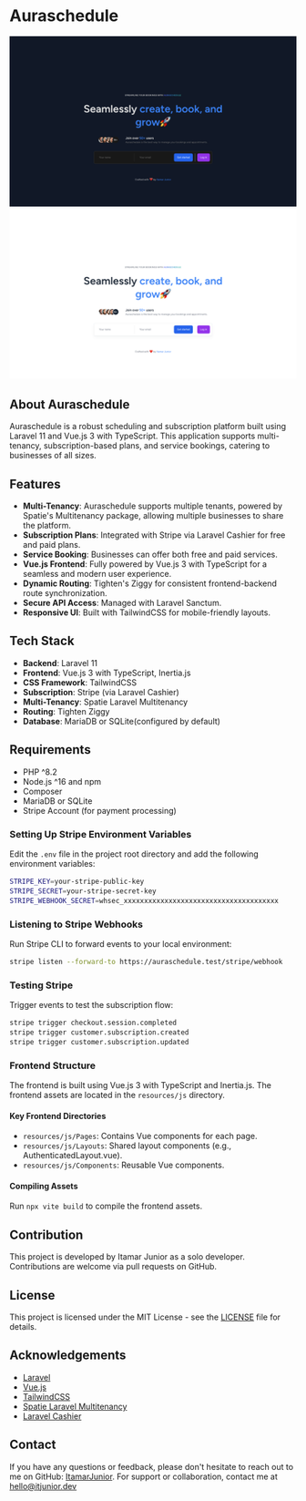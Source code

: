 # Auraschedule

![Auraschedule](./public/landing-page-dark.png#gh-dark-mode-only)
![Auraschedule](./public/landing-page-light.png#gh-light-mode-only)

## About Auraschedule

Auraschedule is a robust scheduling and subscription platform built using Laravel 11 and Vue.js 3 with TypeScript. This application supports multi-tenancy, subscription-based plans, and service bookings, catering to businesses of all sizes.

## Features

- **Multi-Tenancy**: Auraschedule supports multiple tenants, powered by Spatie's Multitenancy package, allowing multiple businesses to share the platform.
- **Subscription Plans**: Integrated with Stripe via Laravel Cashier for free and paid plans.
- **Service Booking**: Businesses can offer both free and paid services.
- **Vue.js Frontend**: Fully powered by Vue.js 3 with TypeScript for a seamless and modern user experience.
- **Dynamic Routing**: Tighten's Ziggy for consistent frontend-backend route synchronization.
- **Secure API Access**: Managed with Laravel Sanctum.
- **Responsive UI**: Built with TailwindCSS for mobile-friendly layouts.

## Tech Stack

- **Backend**: Laravel 11
- **Frontend**: Vue.js 3 with TypeScript, Inertia.js
- **CSS Framework**: TailwindCSS
- **Subscription**: Stripe (via Laravel Cashier)
- **Multi-Tenancy**: Spatie Laravel Multitenancy
- **Routing**: Tighten Ziggy
- **Database**: MariaDB or SQLite(configured by default)

## Requirements

- PHP ^8.2
- Node.js ^16 and npm
- Composer
- MariaDB or SQLite
- Stripe Account (for payment processing)

### Setting Up Stripe Environment Variables

Edit the `.env` file in the project root directory and add the following environment variables:

```bash
STRIPE_KEY=your-stripe-public-key
STRIPE_SECRET=your-stripe-secret-key
STRIPE_WEBHOOK_SECRET=whsec_xxxxxxxxxxxxxxxxxxxxxxxxxxxxxxxxxxxxxx
```

### Listening to Stripe Webhooks

Run Stripe CLI to forward events to your local environment:

```bash
stripe listen --forward-to https://auraschedule.test/stripe/webhook
```

### Testing Stripe

Trigger events to test the subscription flow:

```bash
stripe trigger checkout.session.completed
stripe trigger customer.subscription.created
stripe trigger customer.subscription.updated
```

### Frontend Structure

The frontend is built using Vue.js 3 with TypeScript and Inertia.js. The frontend assets are located in the `resources/js` directory.

#### Key Frontend Directories

- `resources/js/Pages`: Contains Vue components for each page.
- `resources/js/Layouts`: Shared layout components (e.g., AuthenticatedLayout.vue).
- `resources/js/Components`: Reusable Vue components.

#### Compiling Assets

Run `npx vite build` to compile the frontend assets.

## Contribution

This project is developed by Itamar Junior as a solo developer. Contributions are welcome via pull requests on GitHub.

## License

This project is licensed under the MIT License - see the [LICENSE](LICENSE) file for details.

## Acknowledgements

- [Laravel](https://laravel.com)
- [Vue.js](https://vuejs.org)
- [TailwindCSS](https://tailwindcss.com)
- [Spatie Laravel Multitenancy](https://spatie.be/docs/laravel-multitenancy/v2/introduction)
- [Laravel Cashier](https://laravel.com/docs/8.x/billing)

## Contact

If you have any questions or feedback, please don't hesitate to reach out to me on GitHub: [ItamarJunior](https://github.com/codeitamarjr).
For support or collaboration, contact me at [hello@itjunior.dev](mailto:hello@itjunior.dev)
